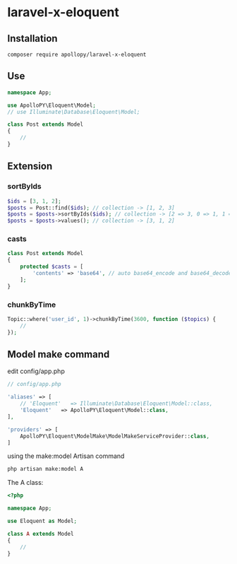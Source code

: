 # laravel-x-eloquent

## Installation

```base
composer require apollopy/laravel-x-eloquent
```

## Use

```php
namespace App;

use ApolloPY\Eloquent\Model;
// use Illuminate\Database\Eloquent\Model;

class Post extends Model
{
    //
}
```

## Extension

### sortByIds

```php
$ids = [3, 1, 2];
$posts = Post::find($ids); // collection -> [1, 2, 3]
$posts = $posts->sortByIds($ids); // collection -> [2 => 3, 0 => 1, 1 => 2]
$posts = $posts->values(); // collection -> [3, 1, 2]
```

### casts

```php
class Post extends Model
{
    protected $casts = [
        'contents' => 'base64', // auto base64_encode and base64_decode, fixed save emoji to mysql
    ];
}
```

### chunkByTime

```php
Topic::where('user_id', 1)->chunkByTime(3600, function ($topics) {
    //
});
```

## Model make command

edit config/app.php

```php
// config/app.php

'aliases' => [
    // 'Eloquent'   => Illuminate\Database\Eloquent\Model::class,
    'Eloquent'   => ApolloPY\Eloquent\Model::class,
],

'providers' => [
    ApolloPY\Eloquent\ModelMake\ModelMakeServiceProvider::class,
]
```

using the make:model Artisan command

```bash
php artisan make:model A
```

The A class:

```php
<?php

namespace App;

use Eloquent as Model;

class A extends Model
{
    //
}

```
